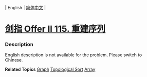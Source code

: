 | English | [简体中文](README.md) |

# [剑指 Offer II 115. 重建序列](https://leetcode-cn.com/problems/ur2n8P)
 ### Description
<p>English description is not available for the problem. Please switch to Chinese.</p>

**Related Topics**  [Graph](https://leetcode-cn.com/tag/graph) [Topological Sort](https://leetcode-cn.com/tag/topological-sort) [Array](https://leetcode-cn.com/tag/array) 